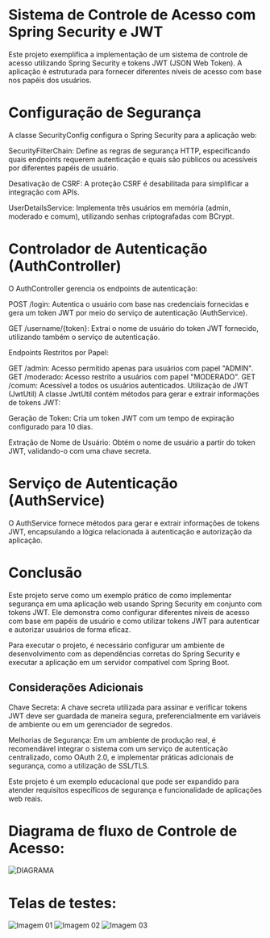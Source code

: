 # Sistema de Controle de Acesso com Spring Security e JWT
Este projeto exemplifica a implementação de um sistema de controle de acesso utilizando Spring Security e tokens JWT (JSON Web Token). A aplicação é estruturada para fornecer diferentes níveis de acesso com base nos papéis dos usuários.

# Configuração de Segurança
A classe SecurityConfig configura o Spring Security para a aplicação web:

SecurityFilterChain: Define as regras de segurança HTTP, especificando quais endpoints requerem autenticação e quais são públicos ou acessíveis por diferentes papéis de usuário.

Desativação de CSRF: A proteção CSRF é desabilitada para simplificar a integração com APIs.

UserDetailsService: Implementa três usuários em memória (admin, moderado e comum), utilizando senhas criptografadas com BCrypt.

# Controlador de Autenticação (AuthController)
O AuthController gerencia os endpoints de autenticação:

POST /login: Autentica o usuário com base nas credenciais fornecidas e gera um token JWT por meio do serviço de autenticação (AuthService).

GET /username/{token}: Extrai o nome de usuário do token JWT fornecido, utilizando também o serviço de autenticação.

Endpoints Restritos por Papel:

GET /admin: Acesso permitido apenas para usuários com papel "ADMIN".
GET /moderado: Acesso restrito a usuários com papel "MODERADO".
GET /comum: Acessível a todos os usuários autenticados.
Utilização de JWT (JwtUtil)
A classe JwtUtil contém métodos para gerar e extrair informações de tokens JWT:

Geração de Token: Cria um token JWT com um tempo de expiração configurado para 10 dias.

Extração de Nome de Usuário: Obtém o nome de usuário a partir do token JWT, validando-o com uma chave secreta.

# Serviço de Autenticação (AuthService)
O AuthService fornece métodos para gerar e extrair informações de tokens JWT, encapsulando a lógica relacionada à autenticação e autorização da aplicação.

# Conclusão
Este projeto serve como um exemplo prático de como implementar segurança em uma aplicação web usando Spring Security em conjunto com tokens JWT. Ele demonstra como configurar diferentes níveis de acesso com base em papéis de usuário e como utilizar tokens JWT para autenticar e autorizar usuários de forma eficaz.

Para executar o projeto, é necessário configurar um ambiente de desenvolvimento com as dependências corretas do Spring Security e executar a aplicação em um servidor compatível com Spring Boot.

## Considerações Adicionais
Chave Secreta: A chave secreta utilizada para assinar e verificar tokens JWT deve ser guardada de maneira segura, preferencialmente em variáveis de ambiente ou em um gerenciador de segredos.

Melhorias de Segurança: Em um ambiente de produção real, é recomendável integrar o sistema com um serviço de autenticação centralizado, como OAuth 2.0, e implementar práticas adicionais de segurança, como a utilização de SSL/TLS.

Este projeto é um exemplo educacional que pode ser expandido para atender requisitos específicos de segurança e funcionalidade de aplicações web reais.

# Diagrama de fluxo de Controle de Acesso:
![DIAGRAMA](https://github.com/Leandrolap/ArquiteturadeAplicacoesWeb/assets/12981655/7e97cf1e-1abf-4674-8542-4fb6120b575c)

# Telas de testes:
![Imagem 01](https://github.com/Leandrolap/ArquiteturadeAplicacoesWeb/assets/12981655/6e35a815-4401-41ef-984f-a23c2973c6e8)
![Imagem 02](https://github.com/Leandrolap/ArquiteturadeAplicacoesWeb/assets/12981655/615a7a41-a9b9-4ca1-9fb0-8810a8aa60da)
![Imagem 03](https://github.com/Leandrolap/ArquiteturadeAplicacoesWeb/assets/12981655/6d2fedd5-781b-449c-9c01-3006140521dc)

